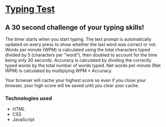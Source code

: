 # [Typing Test](https://avadnais.github.io/typing-test/)

## A 30 second challenge of your typing skills! 
The timer starts when you start typing. The text prompt is automatically updated on every <spacebar> press to show whether the last word was correct or not. 
Words per minute (WPM) is calculated using the total characters typed divided by 5 (characters per "word"), then doubled to account for the time being only 30 seconds.
Accuracy is calculated by dividing the correctly typed words by the total number of words typed.
Net words per minute (Net WPM) is calculated by multiplying WPM * Accuracy.

Your browser will cache your highest score so even if you close your browser, your high score will be saved until you clear your cache.

### Technologies used
  - HTML
  - CSS
  - JavaScript
